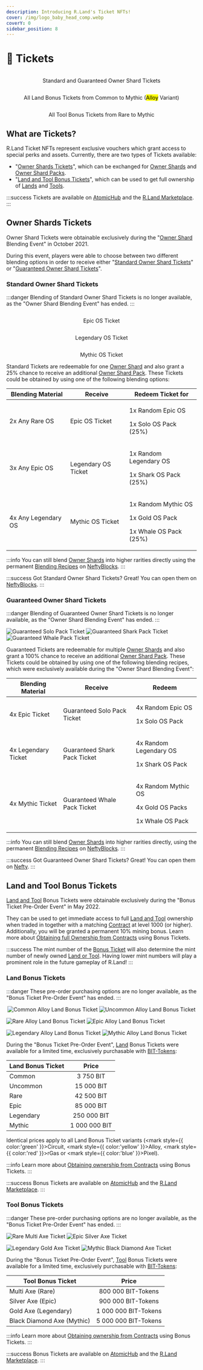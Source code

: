 ```yaml
---
description: Introducing R.Land's Ticket NFTs!
cover: /img/logo_baby_head_comp.webp
coverY: 0
sidebar_position: 8
---
```


# 🎫 Tickets

<center><img src="/img/ALL OS TICKETS.png" alt="" /><figcaption><p>Standard and Guaranteed Owner Shard Tickets</p></figcaption></center>

<center><img src="/img/ALL BONUS LAND TICKETS.png" alt="" /><figcaption><p>All Land Bonus Tickets from Common to Mythic (<mark style={{ color:'yellow' }}>Alloy</mark> Variant)</p></figcaption></center>

<center><img src="/img/ALL BONUS TOOL TICKETS.png" alt="" /><figcaption><p>All Tool Bonus Tickets from Rare to Mythic</p></figcaption></center>

## What are Tickets?

R.Land Ticket NFTs represent exclusive vouchers which grant access to special perks and assets. Currently, there are two types of Tickets available:

* "[Owner Shards Tickets](tickets.md#the-owner-shards-tickets)", which can be exchanged for [Owner Shards](owner-shards-os.md) and [Owner Shard Packs](packs.md).
* "[Land and Tool Bonus Tickets](tickets.md#pre-order-bonus-tickets)", which can be used to get full ownership of [Lands](broken-reference) and [Tools](broken-reference).

:::success
Tickets are available on [AtomicHub](https://wax.atomichub.io/market?collection\_name=rland\&order=desc\&schema\_name=tickets\&sort=created\&symbol=WAX) and the [R.Land Marketplace](https://market.r.land).
:::

## Owner Shards Tickets

Owner Shard Tickets were obtainable exclusively during the "[Owner Shard](owner-shards-os.md) Blending Event" in October 2021.&#x20;

During this event, players were able to choose between two different blending options in order to receive either "[Standard Owner Shard Tickets](tickets.md#standard-owner-shard-tickets)" or "[Guaranteed Owner Shard Tickets](tickets.md#undefined)".

### Standard Owner Shard Tickets

:::danger
Blending of Standard Owner Shard Tickets is no longer available, as the "Owner Shard Blending Event" has ended.
:::

<div>

<center><img src="/img/epic blend.png" alt="" /><figcaption><p>Epic OS Ticket</p></figcaption></center>

 

<center><img src="/img/legendary ticket.png" alt="" /><figcaption><p>Legendary OS Ticket</p></figcaption></center>

 

<center><img src="/img/mythic ticket.png" alt="" /><figcaption><p>Mythic OS Ticket</p></figcaption></center>

</div>

Standard Tickets are redeemable for one [Owner Shard](owner-shards-os.md) and also grant a 25% chance to receive an additional [Owner Shard Pack](packs.md#os-packs). These Tickets could be obtained by using one of the following blending options:

| Blending Material   | Receive             | Redeem Ticket for                                                             |
| ------------------- | ------------------- | ----------------------------------------------------------------------------- |
| 2x Any Rare OS      | Epic OS Ticket      | <p>1x Random Epic OS</p><p>1x Solo OS Pack (25%)</p>                          |
| 3x Any Epic OS      | Legendary OS Ticket | <p>1x Random Legendary OS</p><p>1x Shark OS Pack (25%)</p>                    |
| 4x Any Legendary OS | Mythic OS Ticket    | <p>1x Random Mythic OS</p><p>1x Gold OS Pack</p><p>1x Whale OS Pack (25%)</p> |

:::info
You can still blend [Owner Shards](owner-shards-os.md) into higher rarities directly using the permanent [Blending Recipes](owner-shards-os.md#blending) on [NeftyBlocks](https://neftyblocks.com/c/rland/blends/).
:::

:::success
Got Standard Owner Shard Tickets? Great! You can open them on [NeftyBlocks](https://neftyblocks.com/c/rland/packs).
:::

### Guaranteed Owner Shard Tickets

:::danger
Blending of Guaranteed Owner Shard Tickets is no longer available, as the "Owner Shard Blending Event" has ended.
:::

![Guaranteed Solo Pack Ticket](</img/Epic_ticket.png>) ![Guaranteed Shark Pack Ticket](</img/Legend_Ticket.png>) ![Guaranteed Whale Pack Ticket](</img/Mythic_Ticket.png>)

Guaranteed Tickets are redeemable for multiple [Owner Shards](owner-shards-os.md) and also grant a 100% chance to receive an additional [Owner Shard Pack](packs.md#os-packs). These Tickets could be obtained by using one of the following blending recipes, which were exclusively available during the "Owner Shard Blending Event":

| Blending Material   | Receive                      | Redeem                                                                   |
| ------------------- | ---------------------------- | ------------------------------------------------------------------------ |
| 4x Epic Ticket      | Guaranteed Solo Pack Ticket  | <p>4x Random Epic OS </p><p>1x Solo OS Pack</p>                          |
| 4x Legendary Ticket | Guaranteed Shark Pack Ticket | <p>4x Random Legendary OS </p><p>1x Shark OS Pack</p>                    |
| 4x Mythic Ticket    | Guaranteed Whale Pack Ticket | <p>4x Random Mythic OS</p><p>4x Gold OS Packs</p><p>1x Whale OS Pack</p> |

:::info
You can still blend [Owner Shards](owner-shards-os.md) into higher rarities directly, using the permanent [Blending Recipes](owner-shards-os.md#blending) on [NeftyBlocks](https://neftyblocks.com/c/rland/blends/).
:::

:::success
Got Guaranteed Owner Shard Tickets? Great! You can open them on [Nefty](https://neftyblocks.com/c/rland/packs).
:::

## Land and Tool Bonus Tickets

[Land and Tool](lands-and-tools.md) Bonus Tickets were obtainable exclusively during the "Bonus Ticket Pre-Order Event" in May 2022.

They can be used to get immediate access to full [Land and Tool](lands-and-tools.md) ownership when traded in together with a matching [Contract](land-and-tool-contracts.md) at level 1000 (or higher). Additionally, you will be granted a permanent 10% mining bonus. Learn more about [Obtaining full Ownership from Contracts](land-and-tool-contracts.md#obtaining-full-ownership-from-contracts) using Bonus Tickets.

:::success
The mint number of the [Bonus Ticket](tickets.md) will also determine the mint number of newly owned [Land or Tool](lands-and-tools.md). Having lower mint numbers will play a prominent role in the future gameplay of R.Land!
:::

### Land Bonus Tickets

:::danger
These pre-order purchasing options are no longer available, as the "Bonus Ticket Pre-Order Event" has ended.
:::

<div align="center">

<img src="/img/ticket_alloy_common-b0974fda_comp.webp" alt="Common Alloy Land Bonus Ticket" />

 

<img src="/img/ticket_alloy_uncommon-680b40e6_comp.webp" alt="Uncommon Alloy Land Bonus Ticket" />

</div>

![Rare Alloy Land Bonus Ticket](//img/ticket\_alloy\_rare-de1d79d3\_comp.webp) ![Epic Alloy Land Bonus Ticket](//img/ticket\_alloy\_epic-f76c1190\_comp.webp)

![Legendary Alloy Land Bonus Ticket](//img/ticket\_alloy\_legendary-d3b8063e\_comp.webp) ![Mythic Alloy Land Bonus Ticket](//img/ticket\_alloy\_mythic-fd68cde1\_comp.webp)

During the "Bonus Ticket Pre-Order Event", [Land](broken-reference) Bonus Tickets were available for a limited time, exclusively purchasable with [BIT-Tokens](/tokenomics/bit-token):

| Land Bonus Ticket |     Price     |
| ----------------- | :-----------: |
| Common            |   3 750 BIT   |
| Uncommon          |   15 000 BIT  |
| Rare              |   42 500 BIT  |
| Epic              |   85 000 BIT  |
| Legendary         |  250 000 BIT  |
| Mythic            | 1 000 000 BIT |

Identical prices apply to all Land Bonus Ticket variants (<mark style={{ color:'green' }}>Circuit</mark>, <mark style={{ color:'yellow' }}>Alloy</mark>, <mark style={{ color:'red' }}>rGas</mark> or <mark style={{ color:'blue' }}>Pixel</mark>).

:::info
Learn more about [Obtaining ownership from Contracts](land-and-tool-contracts.md#obtaining-ownership-from-contracts) using Bonus Tickets.
:::

:::success
Bonus Tickets are available on [AtomicHub](https://wax.atomichub.io/market?collection\_name=rland\&order=desc\&schema\_name=tickets\&sort=created\&symbol=WAX) and the [R.Land Marketplace](https://market.r.land).
:::

### Tool Bonus Tickets

:::danger
These pre-order purchasing options are no longer available, as the "Bonus Ticket Pre-Order Event" has ended.
:::

![Rare Multi Axe Ticket](//img/ticket\_axe\_rare-8441bc7b\_comp.webp) ![Epic Silver Axe Ticket](//img/ticket\_axe\_epic-d69f5dc5\_comp.webp)

![ Legendary Gold Axe Ticket](//img/ticket\_axe\_legendary-b3a1a4a2\_comp.webp) ![ Mythic Black Diamond Axe Ticket](//img/ticket\_axe\_mythic-3c440664\_comp.webp)

During the "Bonus Ticket Pre-Order Event", [Tool](broken-reference) Bonus Tickets were available for a limited time, exclusively purchasable with [BIT-Tokens](/tokenomics/bit-token):

| Tool Bonus Ticket          |         Price        |
| -------------------------- | :------------------: |
| Multi Axe (Rare)           |  800 000 BIT-Tokens  |
| Silver Axe (Epic)          |  900 000 BIT-Tokens  |
| Gold Axe (Legendary)       | 1 000 000 BIT-Tokens |
| Black Diamond Axe (Mythic) | 5 000 000 BIT-Tokens |

:::info
Learn more about [Obtaining ownership from Contracts](land-and-tool-contracts.md#obtaining-ownership-from-contracts) using Bonus Tickets.
:::

:::success
Bonus Tickets are available on [AtomicHub](https://wax.atomichub.io/market?collection\_name=rland\&order=desc\&schema\_name=tickets\&sort=created\&symbol=WAX) and the [R.Land Marketplace](https://market.r.land).
:::
